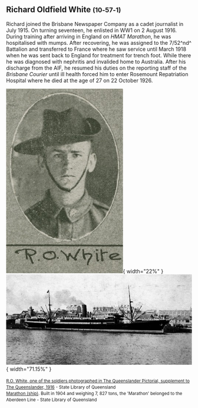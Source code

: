 ## Richard Oldfield White <small>(10‑57‑1)</small>

Richard joined the Brisbane Newspaper Company as a cadet journalist in July 1915. On turning seventeen, he enlisted in WW1 on 2 August 1916. During training after arriving in England on *HMAT Marathon*, he was hospitalised with mumps. After recovering, he was assigned to the 7/52^nd^ Battalion and transferred to France where he saw service until March 1918 when he was sent back to England for treatment for trench foot. While there he was diagnosed with nephritis and invalided home to Australia. After his discharge from the AIF, he resumed his duties on the reporting staff of the *Brisbane Courier* until ill health forced him to enter Rosemount Repatriation Hospital where he died at the age of 27 on 22 October 1926.

![R.O. White, one of the soldiers photographed in The Queenslander Pictorial, supplement to The Queenslander, 1916.](../assets/richard-oldfield-white.jpg){ width="22%" }  ![Marathon (ship)](../assets/marathon-ship.jpg){ width="71.15%" }

<small>[R.O. White, one of the soldiers photographed in The Queenslander Pictorial, supplement to The Queenslander, 1916](http://onesearch.slq.qld.gov.au/permalink/f/1upgmng/slq_digitool1001932) - State Library of Queensland</small> <br>
<small>[Marathon (ship)](http://onesearch.slq.qld.gov.au/permalink/f/1upgmng/slq_alma21218385960002061). Built in 1904 and weighing 7, 827 tons, the 'Marathon' belonged to the Aberdeen Line - State Library of Queensland</small>
